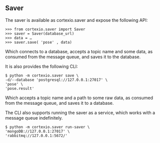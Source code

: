 
## Saver

The saver is available as cortexio.saver and expose the following API:

```pycon
>>> from cortexio.saver import Saver
>>> saver = Saver(database_url)
>>> data = …
>>> saver.save( 'pose' , data)
```

Which connects to a database, accepts a topic name and some data, as consumed from the
message queue, and saves it to the database.

It is also provides the following CLI:

```pycon
$ python -m cortexio.saver save \
-d/--database 'postgresql://127.0.0.1:27017' \
'pose' \
'pose.result'
```

Which accepts a topic name and a path to some raw data, as consumed from the message
queue, and saves it to a database.

The CLI also supports running the saver as a service, which works with a message queue
indefinitely.

```pycon
$ python -m cortexio.saver run-saver \
'mongoDB://127.0.0.1:27017' \
'rabbitmq://127.0.0.1:5672/'
```
